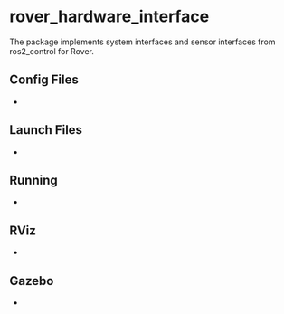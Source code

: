 # rover_hardware_interface

The package implements system interfaces and sensor interfaces from ros2_control for Rover.

## Config Files
-

## Launch Files
-

## Running
-

## RViz
-

## Gazebo
-